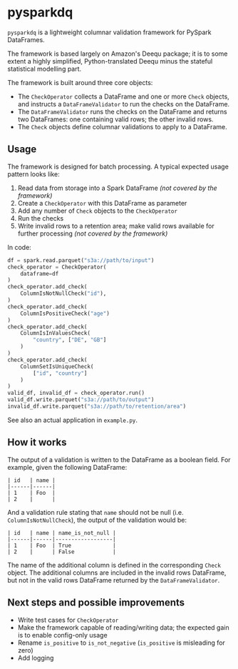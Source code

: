 # pysparkdq

`pysparkdq` is a lightweight columnar validation framework for
PySpark DataFrames.

The framework is based largely on Amazon's Deequ package; it is to some
extent a highly simplified, Python-translated Deequ minus the stateful
statistical modelling part.

The framework is built around three core objects:
* The `CheckOperator` collects a DataFrame and one or more `Check`
objects, and instructs a `DataFrameValidator` to run the checks on the
DataFrame.
* The `DataFrameValidator` runs the checks on the DataFrame and returns
two DataFrames: one containing valid rows; the other invalid rows.
* The `Check` objects define columnar validations to apply to a
DataFrame.

## Usage

The framework is designed for batch processing. A typical expected usage
pattern looks like:
1. Read data from storage into a Spark DataFrame
*(not covered by the framework)*
1. Create a `CheckOperator` with this DataFrame as parameter
1. Add any number of `Check` objects to the `CheckOperator`
1. Run the checks
1. Write invalid rows to a retention area; make valid rows available
for further processing *(not covered by the framework)*

In code:

```python
df = spark.read.parquet("s3a://path/to/input")
check_operator = CheckOperator(
	dataframe=df
)
check_operator.add_check(
	ColumnIsNotNullCheck("id"),
)
check_operator.add_check(
	ColumnIsPositiveCheck("age")
)
check_operator.add_check(
	ColumnIsInValuesCheck(
		"country", ["DE", "GB"]
	)
)
check_operator.add_check(
	ColumnSetIsUniqueCheck(
		["id", "country"]
	)
)
valid_df, invalid_df = check_operator.run()
valid_df.write.parquet("s3a://path/to/output")
invalid_df.write.parquet("s3a://path/to/retention/area")
```

See also an actual application in `example.py`.

## How it works

The output of a validation is written to the DataFrame as a boolean
field. For example, given the following DataFrame:

	| id   | name |
	|------|------|
	| 1    | Foo  |
	| 2    |      |
 
And a validation rule stating that `name` should not be null (i.e. 
`ColumnIsNotNullCheck`), the output of the validation would be:

	| id   | name | name_is_not_null |
	|------|------|------------------|
	| 1    | Foo  | True             |
	| 2    |      | False            |

The name of the additional column is defined in the corresponding
`Check` object. The additional columns are included in the invalid rows
DataFrame, but not in the valid rows DataFrame returned by the
`DataFrameValidator`.

## Next steps and possible improvements
* Write test cases for `CheckOperator`
* Make the framework capable of reading/writing data; the expected gain
is to enable config-only usage
* Rename `is_positive` to `is_not_negative`
(`is_positive` is misleading for zero)
* Add logging
